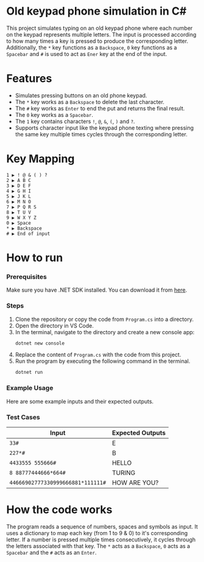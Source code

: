 # Old keypad phone simulation in C#
This project simulates typing on an old keypad phone where each number on the keypad represents multiple letters. The input is processed according to how many times a key is pressed to produce the corresponding letter. Additionally, the `*` key functions as a `Backspace`, `0` key functions as a `Spacebar` and `#` is used to act as `Ener` key at the end of the input.

# Features
- Simulates pressing buttons on an old phone keypad.
- The `*` key works as a `Backspace` to delete the last character.
- The `#` key works as `Enter` to end the put and returns the final result.
- The `0` key works as a `Spacebar`.
- The `1` key contains characters `!`, `@`, `&`, `(`, `)` and `?`.
- Supports character input like the keypad phone texting where pressing the same key multiple times cycles through the corresponding letter.

# Key Mapping
```
1 ▶ ! @ & ( ) ?
2 ▶ A B C
3 ▶ D E F
4 ▶ G H I
5 ▶ J K L
6 ▶ M N O
7 ▶ P Q R S
8 ▶ T U V
9 ▶ W X Y Z
0 ▶ Space
* ▶ Backspace
# ▶ End of input
```

# How to run
### Prerequisites
Make sure you have .NET SDK installed. You can download it from [here](https://dotnet.microsoft.com/download).

### Steps
1. Clone the repository or copy the code from `Program.cs` into a directory.
2. Open the directory in VS Code.
3. In the terminal, navigate to the directory and create a new console app:
	```powershell
	dotnet new console
	```
4. Replace the content of `Program.cs` with the code from this project.
5. Run the program by executing the following command in the terminal.
	```powershell
	dotnet run
	```

### Example Usage
Here are some example inputs and their expected outputs.

### Test Cases
| Input                             | Expected Outputs |
| --------------------------------- | ---------------- |
| `33#`                             | E                |
| `227*#`                           | B                |
| `4433555 555666#`                 | HELLO            |
| `8 88777444666*664#`              | TURING           |
| `44666902777330999666881*111111#` | HOW ARE YOU?     |

# How the code works
The program reads a sequence of numbers, spaces and symbols as input. It uses a dictionary to map each key (from 1 to 9 & 0) to it's corresponding letter. If a number is pressed multiple times consecutively, it cycles through the letters associated with that key. The `*` acts as a `Backspace`, `0` acts as a `Spacebar` and the `#` acts as an `Enter`.